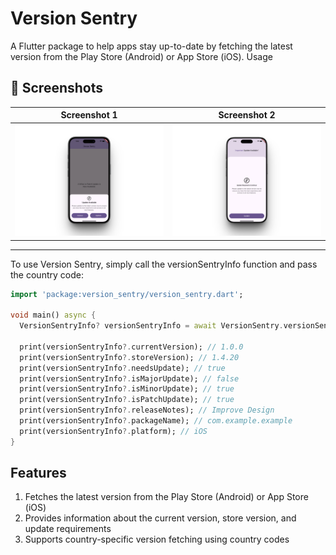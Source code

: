 Version Sentry 
================
A Flutter package to help apps stay up-to-date by fetching the latest version from the Play Store (Android) or App Store (iOS).
Usage


## 📱 Screenshots

| Screenshot 1                      | Screenshot 2                      |
|-----------------------------------|-----------------------------------|
| ![](screenshots/patch_update.png) | ![](screenshots/major_update.png) |


-----
To use Version Sentry, simply call the versionSentryInfo function and pass the country code:

```dart
import 'package:version_sentry/version_sentry.dart';

void main() async {
  VersionSentryInfo? versionSentryInfo = await VersionSentry.versionSentryInfo(countryCode: 'in');

  print(versionSentryInfo?.currentVersion); // 1.0.0
  print(versionSentryInfo?.storeVersion); // 1.4.20
  print(versionSentryInfo?.needsUpdate); // true
  print(versionSentryInfo?.isMajorUpdate); // false
  print(versionSentryInfo?.isMinorUpdate); // true
  print(versionSentryInfo?.isPatchUpdate); // true
  print(versionSentryInfo?.releaseNotes); // Improve Design
  print(versionSentryInfo?.packageName); // com.example.example
  print(versionSentryInfo?.platform); // iOS
}
```

Features
--------
1. Fetches the latest version from the Play Store (Android) or App Store (iOS)
2. Provides information about the current version, store version, and update requirements
3. Supports country-specific version fetching using country codes

